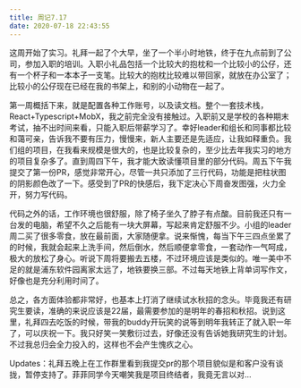 ```yaml
---
title: 周记7.17
date: 2020-07-18 22:43:55
---
```


这周开始了实习。礼拜一起了个大早，坐了一个半小时地铁，终于在九点前到了公司，参加入职的培训。入职小礼品包括一个比较大的抱枕和一个比较小的公仔，还有一个杯子和一本本子一支笔。比较大的抱枕比较难以带回家，就放在办公室了；比较小的公仔现在已经在我的书架上，和别的小动物在一起了。

<!--more-->

第一周概括下来，就是配置各种工作账号，以及读文档。整个一套技术栈，React+Typescript+MobX，我之前完全没有接触过。入职前又是学校的各种期末考试，抽不出时间来看，只能入职后带薪学习了。幸好leader和组长和同事都比较和蔼可亲，告诉我不要有压力，慢慢来，新人主要还是先适应，让我如释重负。我们组的项目，在我看来规模是很大的，也是比较复杂的，至少比去年我实习的地方的项目复杂多了。直到周四下午，我才能大致读懂项目里的部分代码。周五下午我提交了第一份PR，感觉非常开心，尽管一共只添加了三行代码，功能是把柱状图的阴影颜色改了一下。感受到了PR的快感后，我下定决心下周奋发图强，火力全开，努力写代码。

代码之外的话，工作环境也很舒服，除了椅子坐久了脖子有点酸。目前我还只有一台发的电脑，希望不久之后能有一块大屏幕，写起来肯定舒服不少。小组的leader周二买了很多零食，放在最前面，大家随便拿。说来惭愧，每当下午三四点坐累了的时候，我就会起来上洗手间，然后倒水，然后顺便拿零食，一套动作一气呵成，极大的放松了身心。听说下周将要搬去五楼，不过环境应该是类似的。唯一美中不足的就是浦东软件园离家太远了，地铁要换三部。不过每天地铁上背单词写作文，好像也是充分利用时间了。

总之，各方面体验都非常好，也基本上打消了继续试水秋招的念头。毕竟我还有研究生要读，准确的来说应该是22届，最需要参加的是明年的春招和秋招。说到这里，礼拜四去吃饭的时候，带我的buddy开玩笑的说等到明年我转正了就入职一年了，可以庆祝一下。我只好笑一笑敷衍过去，好像还没有告诉她我研究生的计划。不过我总归会全力投入的，这样也不会产生愧疚之心。

Updates：礼拜五晚上在工作群里看到我提交pr的那个项目貌似是和客户没有谈拢，暂停支持了。菲菲同学今天嘲笑我是项目终结者，我竟无言以对...

